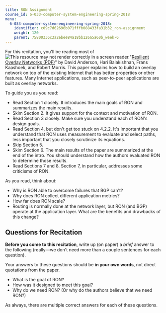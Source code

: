 ```yaml
---
title: RON Assignment
course_id: 6-033-computer-system-engineering-spring-2018
menu:
  6-033-computer-system-engineering-spring-2018:
    identifier: c09c7d62696b071fffb088433fa31b32_ron-assignment
    weight: 120
    parent: 75800336c3a2ebee84a18bb126a5a60b_week-6
---
```

For this recitation, you'll be reading most of ![This resource may not render correctly in a screen reader.](/images/inacessible.gif)"[Resilient Overlay Networks (PDF)](http://nms.lcs.mit.edu/papers/ron-sosp2001.pdf)" by David Anderson, Hari Balakishnan, Frans Kaashoek, and Robert Morris. This paper explains how to build an overlay network on top of the existing Internet that has better properties or other features. Many Internet applications, such as peer-to-peer applications are built as overlay networks.

To guide you as you read:

*   Read Section 1 closely. It introduces the main goals of RON and summarizes the main results.
*   Skim Section 2. It gives support for the context and motivation of RON.
*   Read Section 3 closely. Make sure you understand each of RON's design goals.
*   Read Section 4, but don't get too stuck on 4.2.2. It's important that you understand that RON uses measurement to evaluate and select paths, less important that you closely scrutinize its equations.
*   Skip Section 5.
*   Skim Section 6. The main results of the paper are summarized at the end of the intro. You should understand how the authors evaluated RON to determine those results.
*   Read Sections 7 and 8. Section 7, in particular, addresses some criticisms of RON.

As you read, think about:

*   Why is RON able to overcome failures that BGP can't?
*   Why does RON collect different application metrics?
*   How far does RON scale?
*   Routing is normally done at the network layer, but RON (and BGP) operate at the application layer. What are the benefits and drawbacks of this change?

Questions for Recitation
------------------------

**Before you come to this recitation**, write up (on paper) a _brief_ answer to the following (really—we don't need more than a couple sentences for each question).  

Your answers to these questions should be **in your own words**, not direct quotations from the paper.

*   What is the goal of RON?
*   How was it designed to meet this goal?
*   Why do we need RON? (Or why do the authors believe that we need RON?)

As always, there are multiple correct answers for each of these questions.